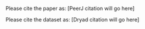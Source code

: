 Please cite the paper as:
[PeerJ citation will go here]

Please cite the dataset as:
[Dryad citation will go here]

